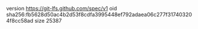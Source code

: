 version https://git-lfs.github.com/spec/v1
oid sha256:fb5628d50ac4b2d53f8cdfa3995448ef792adaea06c277f317403204f8cc58ad
size 25387
